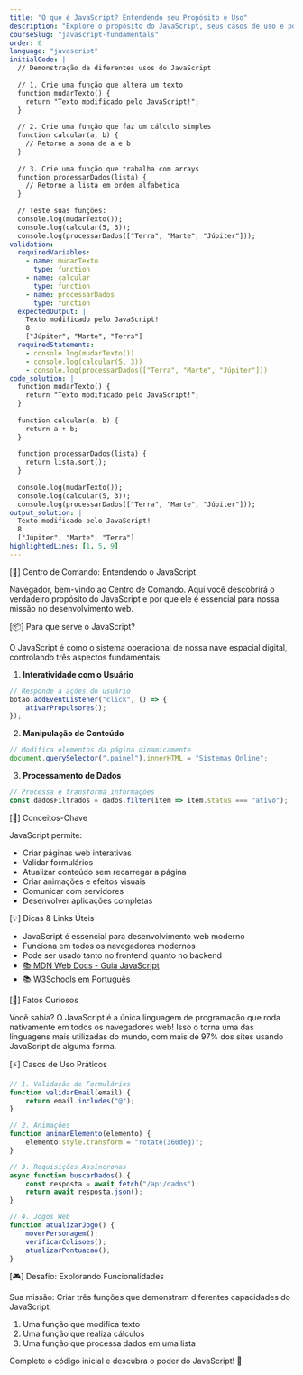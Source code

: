 ```yaml
---
title: "O que é JavaScript? Entendendo seu Propósito e Uso"
description: "Explore o propósito do JavaScript, seus casos de uso e por que ele é fundamental para a web moderna"
courseSlug: "javascript-fundamentals"
order: 6
language: "javascript"
initialCode: |
  // Demonstração de diferentes usos do JavaScript
  
  // 1. Crie uma função que altera um texto
  function mudarTexto() {
    return "Texto modificado pelo JavaScript!";
  }
  
  // 2. Crie uma função que faz um cálculo simples
  function calcular(a, b) {
    // Retorne a soma de a e b
  }
  
  // 3. Crie uma função que trabalha com arrays
  function processarDados(lista) {
    // Retorne a lista em ordem alfabética
  }
  
  // Teste suas funções:
  console.log(mudarTexto());
  console.log(calcular(5, 3));
  console.log(processarDados(["Terra", "Marte", "Júpiter"]));
validation:
  requiredVariables:
    - name: mudarTexto
      type: function
    - name: calcular
      type: function
    - name: processarDados
      type: function
  expectedOutput: |
    Texto modificado pelo JavaScript!
    8
    ["Júpiter", "Marte", "Terra"]
  requiredStatements:
    - console.log(mudarTexto())
    - console.log(calcular(5, 3))
    - console.log(processarDados(["Terra", "Marte", "Júpiter"]))
code_solution: |
  function mudarTexto() {
    return "Texto modificado pelo JavaScript!";
  }
  
  function calcular(a, b) {
    return a + b;
  }
  
  function processarDados(lista) {
    return lista.sort();
  }
  
  console.log(mudarTexto());
  console.log(calcular(5, 3));
  console.log(processarDados(["Terra", "Marte", "Júpiter"]));
output_solution: |
  Texto modificado pelo JavaScript!
  8
  ["Júpiter", "Marte", "Terra"]
highlightedLines: [1, 5, 9]
---
```


[🚀] Centro de Comando: Entendendo o JavaScript

Navegador, bem-vindo ao Centro de Comando. Aqui você descobrirá o verdadeiro propósito do JavaScript e por que ele é essencial para nossa missão no desenvolvimento web.

[📦] Para que serve o JavaScript?

O JavaScript é como o sistema operacional de nossa nave espacial digital, controlando três aspectos fundamentais:

1. **Interatividade com o Usuário**
```javascript
// Responde a ações do usuário
botao.addEventListener("click", () => {
    ativarPropulsores();
});
```

2. **Manipulação de Conteúdo**
```javascript
// Modifica elementos da página dinamicamente
document.querySelector(".painel").innerHTML = "Sistemas Online";
```

3. **Processamento de Dados**
```javascript
// Processa e transforma informações
const dadosFiltrados = dados.filter(item => item.status === "ativo");
```

[🎯] Conceitos-Chave

JavaScript permite:
- Criar páginas web interativas
- Validar formulários
- Atualizar conteúdo sem recarregar a página
- Criar animações e efeitos visuais
- Comunicar com servidores
- Desenvolver aplicações completas

[💡] Dicas & Links Úteis

- JavaScript é essencial para desenvolvimento web moderno
- Funciona em todos os navegadores modernos
- Pode ser usado tanto no frontend quanto no backend
- [📚 MDN Web Docs - Guia JavaScript](https://developer.mozilla.org/pt-BR/docs/Web/JavaScript/Guide)
- [📚 W3Schools em Português](https://www.w3schools.com.br/js/)

[🎯] Fatos Curiosos

Você sabia? O JavaScript é a única linguagem de programação que roda nativamente em todos os navegadores web! Isso o torna uma das linguagens mais utilizadas do mundo, com mais de 97% dos sites usando JavaScript de alguma forma.

[⚡] Casos de Uso Práticos

```javascript
// 1. Validação de Formulários
function validarEmail(email) {
    return email.includes("@");
}

// 2. Animações
function animarElemento(elemento) {
    elemento.style.transform = "rotate(360deg)";
}

// 3. Requisições Assíncronas
async function buscarDados() {
    const resposta = await fetch("/api/dados");
    return await resposta.json();
}

// 4. Jogos Web
function atualizarJogo() {
    moverPersonagem();
    verificarColisoes();
    atualizarPontuacao();
}
```

[🎮] Desafio: Explorando Funcionalidades

Sua missão: Criar três funções que demonstram diferentes capacidades do JavaScript:

1. Uma função que modifica texto
2. Uma função que realiza cálculos
3. Uma função que processa dados em uma lista

Complete o código inicial e descubra o poder do JavaScript! 🚀
